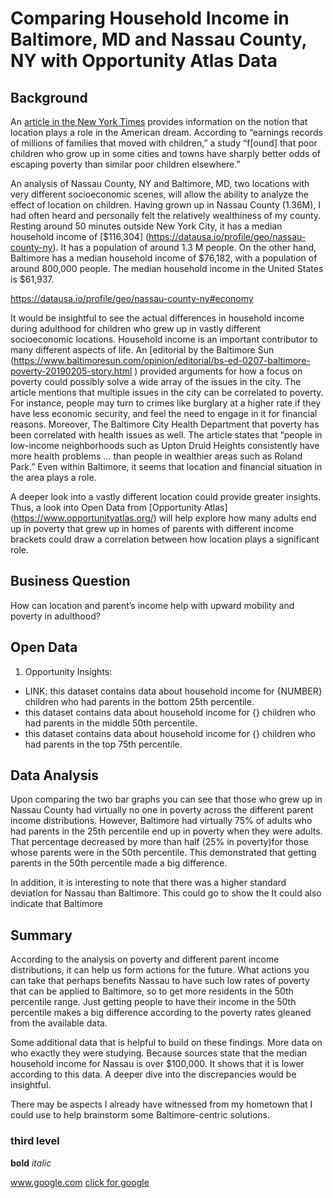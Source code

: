 # Comparing Household Income in Baltimore, MD and Nassau County, NY with Opportunity Atlas Data
## Background
An [article in the New York Times](https://www.nytimes.com/2015/05/04/upshot/an-atlas-of-upward-mobility-shows-paths-out-of-poverty.html) provides information on the notion that location plays a role in the American dream. According to “earnings records of millions of families that moved with children,” a study “f[ound] that poor children who grow up in some cities and towns have sharply better odds of escaping poverty than similar poor children elsewhere.”

An analysis of Nassau County, NY and Baltimore, MD, two locations with very different socioeconomic scenes, will allow the ability to analyze the effect of location on children. Having grown up in Nassau County (1.36M), I had often heard and personally felt the relatively wealthiness of my county. Resting around 50 minutes outside New York City, it has a median household income of [$116,304] (https://datausa.io/profile/geo/nassau-county-ny). It has a population of around 1.3 M people. On the other hand, Baltimore has a median household income of $76,182, with a population of around 800,000 people. The median household income in the United States is $61,937. 

https://datausa.io/profile/geo/nassau-county-ny#economy



It would be insightful to see the actual differences in household income during adulthood for children who grew up in vastly different socioeconomic locations. Household income is an important contributor to many different aspects of life. An [editorial by the Baltimore Sun (https://www.baltimoresun.com/opinion/editorial/bs-ed-0207-baltimore-poverty-20190205-story.html ) provided arguments for how a focus on poverty could possibly solve a wide array of the issues in the city. The article mentions that multiple issues in the city can be correlated to poverty. For instance, people may turn to crimes like burglary at a higher rate if they have less economic security, and feel the need to engage in it for financial reasons. Moreover, The Baltimore City Health Department that poverty has been correlated with health issues as well. The article states that “people in low-income neighborhoods such as Upton Druid Heights consistently have more health problems … than people in wealthier areas such as Roland Park.” Even within Baltimore, it seems that location and financial situation in the area plays a role. 

A deeper look into a vastly different location could provide greater insights. Thus, a look into Open Data from [Opportunity Atlas] (https://www.opportunityatlas.org/) will help explore how many adults end up in poverty that grew up in homes of parents with different income brackets could draw a correlation between how location plays a significant role. 
## Business Question
How can location and parent’s income help with upward mobility and poverty in adulthood?
## Open Data 
1.	Opportunity Insights:
- LINK: this dataset contains data about household income for {NUMBER} children who had parents in the bottom 25th percentile.
- this dataset contains data about household income for {} children who had parents in the middle 50th percentile.
- this dataset contains data about household income for {} children who had parents in the top 75th percentile.
## Data Analysis 
Upon comparing the two bar graphs you can see that those who grew up in Nassau County had virtually no one in poverty across the different parent income distributions. However, Baltimore had virtually 75% of adults who had parents in the 25th percentile end up in poverty when they were adults. That percentage decreased by more than half (25% in poverty)for those whose parents were in the 50th percentile. This demonstrated that getting parents in the 50th percentile made a big difference.

In addition, it is interesting to note that there was a higher standard deviation for Nassau than Baltimore. This could go to show the 
It could also indicate that Baltimore
## Summary
According to the analysis on poverty and different parent income distributions, it can help us form actions for the future. What actions you can take that perhaps benefits Nassau to have such low rates of poverty that can be applied to Baltimore, so to get more residents in the 50th percentile range. Just getting people to have their income in the 50th percentile makes a big difference according to the poverty rates gleaned from the available data. 

Some additional data that is helpful to build on these findings. More data on who exactly they were studying. Because sources state that the median household income for Nassau is over $100,000. It shows that it is lower according to this data. A deeper dive into the discrepancies would be insightful.


There may be aspects I already have witnessed from my hometown that I could use to help brainstorm some Baltimore-centric solutions. 

### third level

__bold__
_italic_

www.google.com
[click for google](www.google.com)
